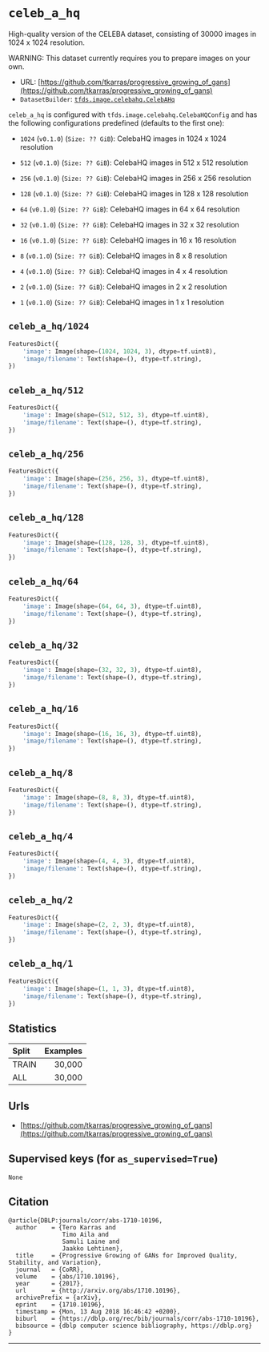 <div itemscope itemtype="http://schema.org/Dataset">
  <div itemscope itemprop="includedInDataCatalog" itemtype="http://schema.org/DataCatalog">
    <meta itemprop="name" content="TensorFlow Datasets" />
  </div>
  <meta itemprop="name" content="celeb_a_hq" />
  <meta itemprop="description" content="High-quality version of the CELEBA&#10;dataset, consisting of 30000 images in 1024 x 1024 resolution.&#10;&#10;WARNING: This dataset currently requires you to prepare images on your own.&#10;" />
  <meta itemprop="url" content="https://www.tensorflow.org/datasets/catalog/celeb_a_hq" />
  <meta itemprop="sameAs" content="https://github.com/tkarras/progressive_growing_of_gans" />
</div>

# `celeb_a_hq`

High-quality version of the CELEBA dataset, consisting of 30000 images in 1024 x
1024 resolution.

WARNING: This dataset currently requires you to prepare images on your own.

*   URL:
    [https://github.com/tkarras/progressive_growing_of_gans](https://github.com/tkarras/progressive_growing_of_gans)
*   `DatasetBuilder`:
    [`tfds.image.celebahq.CelebAHq`](https://github.com/tensorflow/datasets/tree/master/tensorflow_datasets/image/celebahq.py)

`celeb_a_hq` is configured with `tfds.image.celebahq.CelebaHQConfig` and has the
following configurations predefined (defaults to the first one):

*   `1024` (`v0.1.0`) (`Size: ?? GiB`): CelebaHQ images in 1024 x 1024
    resolution

*   `512` (`v0.1.0`) (`Size: ?? GiB`): CelebaHQ images in 512 x 512 resolution

*   `256` (`v0.1.0`) (`Size: ?? GiB`): CelebaHQ images in 256 x 256 resolution

*   `128` (`v0.1.0`) (`Size: ?? GiB`): CelebaHQ images in 128 x 128 resolution

*   `64` (`v0.1.0`) (`Size: ?? GiB`): CelebaHQ images in 64 x 64 resolution

*   `32` (`v0.1.0`) (`Size: ?? GiB`): CelebaHQ images in 32 x 32 resolution

*   `16` (`v0.1.0`) (`Size: ?? GiB`): CelebaHQ images in 16 x 16 resolution

*   `8` (`v0.1.0`) (`Size: ?? GiB`): CelebaHQ images in 8 x 8 resolution

*   `4` (`v0.1.0`) (`Size: ?? GiB`): CelebaHQ images in 4 x 4 resolution

*   `2` (`v0.1.0`) (`Size: ?? GiB`): CelebaHQ images in 2 x 2 resolution

*   `1` (`v0.1.0`) (`Size: ?? GiB`): CelebaHQ images in 1 x 1 resolution

## `celeb_a_hq/1024`

```python
FeaturesDict({
    'image': Image(shape=(1024, 1024, 3), dtype=tf.uint8),
    'image/filename': Text(shape=(), dtype=tf.string),
})
```

## `celeb_a_hq/512`

```python
FeaturesDict({
    'image': Image(shape=(512, 512, 3), dtype=tf.uint8),
    'image/filename': Text(shape=(), dtype=tf.string),
})
```

## `celeb_a_hq/256`

```python
FeaturesDict({
    'image': Image(shape=(256, 256, 3), dtype=tf.uint8),
    'image/filename': Text(shape=(), dtype=tf.string),
})
```

## `celeb_a_hq/128`

```python
FeaturesDict({
    'image': Image(shape=(128, 128, 3), dtype=tf.uint8),
    'image/filename': Text(shape=(), dtype=tf.string),
})
```

## `celeb_a_hq/64`

```python
FeaturesDict({
    'image': Image(shape=(64, 64, 3), dtype=tf.uint8),
    'image/filename': Text(shape=(), dtype=tf.string),
})
```

## `celeb_a_hq/32`

```python
FeaturesDict({
    'image': Image(shape=(32, 32, 3), dtype=tf.uint8),
    'image/filename': Text(shape=(), dtype=tf.string),
})
```

## `celeb_a_hq/16`

```python
FeaturesDict({
    'image': Image(shape=(16, 16, 3), dtype=tf.uint8),
    'image/filename': Text(shape=(), dtype=tf.string),
})
```

## `celeb_a_hq/8`

```python
FeaturesDict({
    'image': Image(shape=(8, 8, 3), dtype=tf.uint8),
    'image/filename': Text(shape=(), dtype=tf.string),
})
```

## `celeb_a_hq/4`

```python
FeaturesDict({
    'image': Image(shape=(4, 4, 3), dtype=tf.uint8),
    'image/filename': Text(shape=(), dtype=tf.string),
})
```

## `celeb_a_hq/2`

```python
FeaturesDict({
    'image': Image(shape=(2, 2, 3), dtype=tf.uint8),
    'image/filename': Text(shape=(), dtype=tf.string),
})
```

## `celeb_a_hq/1`

```python
FeaturesDict({
    'image': Image(shape=(1, 1, 3), dtype=tf.uint8),
    'image/filename': Text(shape=(), dtype=tf.string),
})
```

## Statistics

Split | Examples
:---- | -------:
TRAIN | 30,000
ALL   | 30,000

## Urls

*   [https://github.com/tkarras/progressive_growing_of_gans](https://github.com/tkarras/progressive_growing_of_gans)

## Supervised keys (for `as_supervised=True`)
`None`

## Citation
```
@article{DBLP:journals/corr/abs-1710-10196,
  author    = {Tero Karras and
               Timo Aila and
               Samuli Laine and
               Jaakko Lehtinen},
  title     = {Progressive Growing of GANs for Improved Quality, Stability, and Variation},
  journal   = {CoRR},
  volume    = {abs/1710.10196},
  year      = {2017},
  url       = {http://arxiv.org/abs/1710.10196},
  archivePrefix = {arXiv},
  eprint    = {1710.10196},
  timestamp = {Mon, 13 Aug 2018 16:46:42 +0200},
  biburl    = {https://dblp.org/rec/bib/journals/corr/abs-1710-10196},
  bibsource = {dblp computer science bibliography, https://dblp.org}
}
```

--------------------------------------------------------------------------------
